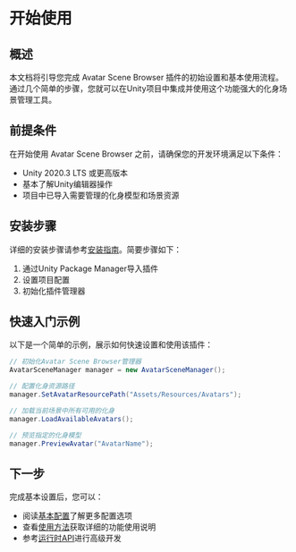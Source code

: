 # 开始使用

## 概述

本文档将引导您完成 Avatar Scene Browser 插件的初始设置和基本使用流程。通过几个简单的步骤，您就可以在Unity项目中集成并使用这个功能强大的化身场景管理工具。

## 前提条件

在开始使用 Avatar Scene Browser 之前，请确保您的开发环境满足以下条件：

- Unity 2020.3 LTS 或更高版本
- 基本了解Unity编辑器操作
- 项目中已导入需要管理的化身模型和场景资源

## 安装步骤

详细的安装步骤请参考[安装指南](installation.md)。简要步骤如下：

1. 通过Unity Package Manager导入插件
2. 设置项目配置
3. 初始化插件管理器

## 快速入门示例

以下是一个简单的示例，展示如何快速设置和使用该插件：

```csharp
// 初始化Avatar Scene Browser管理器
AvatarSceneManager manager = new AvatarSceneManager();

// 配置化身资源路径
manager.SetAvatarResourcePath("Assets/Resources/Avatars");

// 加载当前场景中所有可用的化身
manager.LoadAvailableAvatars();

// 预览指定的化身模型
manager.PreviewAvatar("AvatarName");
```

## 下一步

完成基本设置后，您可以：

- 阅读[基本配置](configuration.md)了解更多配置选项
- 查看[使用方法](usage.md)获取详细的功能使用说明
- 参考[运行时API](runtime-api.md)进行高级开发 